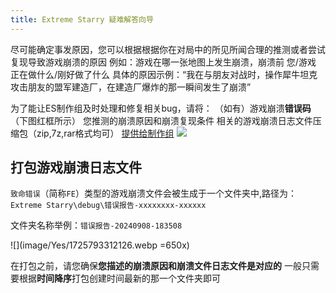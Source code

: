 ```yaml
---
title: Extreme Starry 疑难解答向导
---
```


尽可能确定事发原因，您可以根据根据你在对局中的所见所闻合理的推测或者尝试复现导致游戏崩溃的原因
例如：游戏在哪一张地图上发生崩溃，崩溃前 您/游戏 正在做什么/刚好做了什么
具体的原因示例：“我在与朋友对战时，操作犀牛坦克攻击朋友的盟军建造厂，在建造厂爆炸的那一瞬间发生了崩溃”

为了能让ES制作组及时处理和修复相关bug，请将：
（如有）游戏崩溃**错误码**（下图红框所示）
您推测的崩溃原因和崩溃复现条件
相关的游戏崩溃日志文件压缩包（zip,7z,rar格式均可）
[提供给制作组](/FAQ/Support/)
![](image/Yes/1725793923900.webp)

## 打包游戏崩溃日志文件

`致命错误`（简称`FE`）类型的游戏崩溃文件会被生成于一个文件夹中,路径为：
`Extreme Starry\debug\错误报告-xxxxxxxx-xxxxxx`

文件夹名称举例：`错误报告-20240908-183508`

![](image/Yes/1725793312126.webp =650x)

在打包之前，请您确保**您描述的崩溃原因和崩溃文件日志文件是对应的**
一般只需要根据**时间降序**打包创建时间最新的那一个文件夹即可
